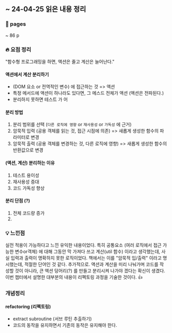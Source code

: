 ## ~ 24-04-25 읽은 내용 정리

### 📖 pages 
~ 86 p

### 🔥 요점 정리

"함수형 프로그래밍을 하면, 액션은 줄고 계산은 늘어난다."

#### 액션에서 계산 분리하기
  - (DOM 요소 or 전역적인 변수) 에 접근하는 것 => 액션
  - 특정 메서드에 액션이 하나라도 있다면, 그 메스드 전체가 액션 (액션은 전파된다.)
  - 분리하지 못하면 테스트 가 어

#### 분리 방법
  1. 분리 범위를 선택 (`다른 로직에 영향` or `재사용성` or `가독성` 에 근거)
  2. 암묵적 입력 (공용 객체를 읽는 것, 접근 시점에 의존) => 새롭게 생성한 함수의 파라미터로 변경
  3. 암묵적 출력 (공용 객체를 변경하는 것, 다른 로직에 영향)  => 새롭게 생성한 함수의 반환값으로 변경

#### (액션, 계산) 분리하는 이유
  1. 테스트 용이성
  2. 재사용성 증대
  3. 코드 가독성 향상

#### 분리 단점 (?)
  1. 전체 코드량 증가
  2. 

### 💡 느낀점
실전 적용이 가능하다고 느낀 유익한 내용이었다. 특히 공통요소 (여러 로직에서 접근 가능한 변수or객체) 에 대해 그동안 막 가져다 쓰고 계산(util 함수) 이라고 생각했는데, 사실 입력과 출력이 명확하지 못한 로직이었다. 책에서는 이를 "암묵적 입/출력" 이라고 명시했는데, 적절한 단어인 것 같다. 
추가적으로. 액션과 계산을 미리 나눠가며 코드를 작성할 것이 아니라, 큰 액션 덩어리(?) 를 만들고 분리시켜 나가야 겠다는 확신이 생겼다. 이번 챕터에서 설명한 대부분의 내용이 리펙토링 과정을 기술한 것이다. 👍

### 개념정리
#### refactoring (리펙토링)
- extract subroutine (서브 루틴 추출하기)
- 코드의 동작을 유지하면서 기존의 동작은 유지해야 한다.